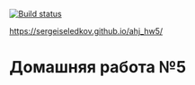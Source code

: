 [![Build status](https://ci.appveyor.com/api/projects/status/f6l1rc4n848k1owv?svg=true)](https://ci.appveyor.com/project/SergeiSeledkov/ahj-hw5)

https://sergeiseledkov.github.io/ahj_hw5/

# Домашняя работа №5
